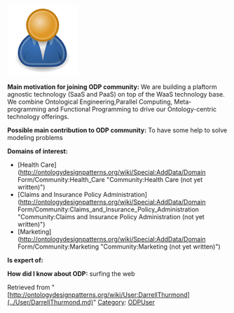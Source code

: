 [![Image:ODPUser.png](../images/a/a6/ODPUser.png)](../Image/ODPUser.png.md "Image:ODPUser.png")




  





__Main motivation for joining ODP community:__ We are building a plaftorm agnostic technology (SaaS and PaaS) on top of the WaaS technology base. We combine Ontological Engineering,Parallel Computing, Meta-programming and Functional Programming to drive our Ontology-centric technology offerings.


__Possible main contribution to ODP community:__ To have some help to solve modeling problems


__Domains of interest:__



* [Health Care](http://ontologydesignpatterns.org/wiki/Special:AddData/Domain Form/Community:Health_Care "Community:Health Care (not yet written)")
* [Claims and Insurance Policy Administration](http://ontologydesignpatterns.org/wiki/Special:AddData/Domain Form/Community:Claims_and_Insurance_Policy_Administration "Community:Claims and Insurance Policy Administration (not yet written)")
* [Marketing](http://ontologydesignpatterns.org/wiki/Special:AddData/Domain Form/Community:Marketing "Community:Marketing (not yet written)")


__Is expert of:__


  

__How did I know about ODP:__ surfing the web






Retrieved from "[http://ontologydesignpatterns.org/wiki/User:DarrellThurmond](../User/DarrellThurmond.md)"
 [Category](http://ontologydesignpatterns.org/wiki/Special:Categories "Special:Categories"): [ODPUser](../Category/ODPUser.md "Category:ODPUser")